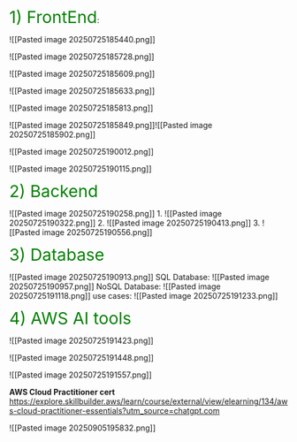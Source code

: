 <span style="font-size:30px; color:green; text-align: center; ">1) FrontEnd</span>:

![[Pasted image 20250725185440.png]]

![[Pasted image 20250725185728.png]]

![[Pasted image 20250725185609.png]]

![[Pasted image 20250725185633.png]]

![[Pasted image 20250725185813.png]]

![[Pasted image 20250725185849.png]]![[Pasted image 20250725185902.png]]

![[Pasted image 20250725190012.png]]

![[Pasted image 20250725190115.png]]



<span style="font-size:30px; color:green; text-align: center; ">2) Backend</span>

![[Pasted image 20250725190258.png]]
1.
![[Pasted image 20250725190322.png]]
2.
![[Pasted image 20250725190413.png]]
3.
![[Pasted image 20250725190556.png]]



<span style="font-size:30px; color:green; text-align: center; ">3) Database</span>

![[Pasted image 20250725190913.png]]
SQL Database:
![[Pasted image 20250725190957.png]]
NoSQL Database:
![[Pasted image 20250725191118.png]]
use cases:
![[Pasted image 20250725191233.png]]

<span style="font-size:30px; color:green; text-align: center; ">4) AWS AI tools</span> 

![[Pasted image 20250725191423.png]]

![[Pasted image 20250725191448.png]]

![[Pasted image 20250725191557.png]]

**AWS Cloud Practitioner cert**
https://explore.skillbuilder.aws/learn/course/external/view/elearning/134/aws-cloud-practitioner-essentials?utm_source=chatgpt.com

![[Pasted image 20250905195832.png]]